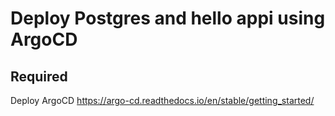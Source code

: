 # Deploy Postgres and hello appi using ArgoCD

## Required

Deploy ArgoCD https://argo-cd.readthedocs.io/en/stable/getting_started/

